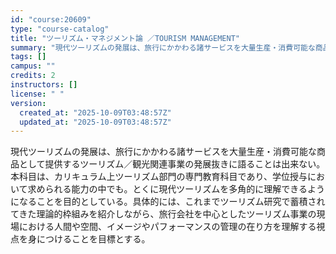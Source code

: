 ```yaml
---
id: "course:20609"
type: "course-catalog"
title: "ツーリズム・マネジメント論 ／TOURISM MANAGEMENT"
summary: "現代ツーリズムの発展は、旅行にかかわる諸サービスを大量生産・消費可能な商品として提供するツーリズム／観光関連事業の発展抜きに語ることは出来ない。本科目は、カリキュラム上ツーリズム部門の専門教育科目であり、学位授与において求められる能力の中で…"
tags: []
campus: ""
credits: 2
instructors: []
license: " "
version:
  created_at: "2025-10-09T03:48:57Z"
  updated_at: "2025-10-09T03:48:57Z"
---
```


現代ツーリズムの発展は、旅行にかかわる諸サービスを大量生産・消費可能な商品として提供するツーリズム／観光関連事業の発展抜きに語ることは出来ない。本科目は、カリキュラム上ツーリズム部門の専門教育科目であり、学位授与において求められる能力の中でも。とくに現代ツーリズムを多角的に理解できるようになることを目的としている。具体的には、これまでツーリズム研究で蓄積されてきた理論的枠組みを紹介しながら、旅行会社を中心としたツーリズム事業の現場における人間や空間、イメージやパフォーマンスの管理の在り方を理解する視点を身につけることを目標とする。
